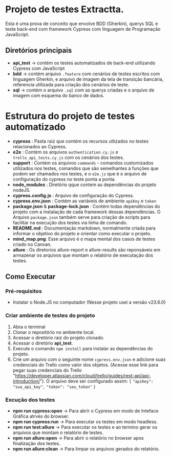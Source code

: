 # Projeto de testes Extractta.
Esta é uma prova de conceito que envolve BDD (Gherkin), querys SQL e teste back-end com framework Cypress com linguagem de Programação JavaScript.

## Diretórios principais 
- **api_test** -> contém os testes automatizados de back-end utilizando Cypress com JavaScript
- **bdd** -> contém arquivo `.feature` com cenários de testes escritos com linguagem Gherkin, e arquivo de imagem da tela de transição bancária, referencia utilizada para criação dos cenários de teste.
- **sql** -> contém o arquivo `.sql` com as querys criadas e o arquivo de imagem com esquema do banco de dados. 

# Estrutura do projeto de testes automatizado

- **cypress** : Pasta raiz que contém os recursos utlizados no testes relacionados ao Cypress.
- **e2e** : Contém os arquivos `authentication.cy.js` e `trello_api_tests.cy.js` com os cenários dos testes.
- **support** : Contém os arquivos `commands` - comandos customizados utilizados nos testes, comandos que são semelhantes á funções que podem ser chamados nos testes, e o `e2e.js` que é o arquivo de configuração do cypress no teste ponta a ponta.
- **node_modules** : Diretório qque contem as dependências do projeto nodeJS.
- **cypress.config.js** : Arquivo de configuração do Cypress.
- **cypress.env.json** : Contém as variáveis de ambiente `apiKey` e `token`
- **package.json** & **package-lock.json** : Contém todas dependências do projeto com a instalação de cada framework dessas dependências. O Arquivo `package.json` também serve para criação de scripts para facilitar na execução dos testes via linha de comando.
- **README.md** : Documentação markdown, normalmente criada para informar o objetivo do projeto e orientar como executar o projeto.
- **mind_map.png**: Esse arquivo é o mapa mental dos casos de testes criado no Canvan.
- **allure** : Os diretorios allure-report e allure-results são reponsáveis em armazenar os arquivos que montam o relatório de executação dos testes.

## Como Executar

### Pré-requisitos
 - Instalar o Node.JS no computador (Nesse projeto usei a versão v23.6.0)

 ### Criar ambiente de testes do projeto
  1. Abra o terminal
  2. Clonar o repositório no ambiente local.
  3. Acessar o diretório raiz do projeto clonado.
  4. Acessar o diretório **api_test**.
  5. Execute o comando `npm install` para instalar as dependências do projeto.
  6. Crie um arquivo com o seguinte nome `cypress.env.json` e adicione suas credenciais do Trello  como valor dos objetos. (Acesse esse link para pegar suas credenciais do Trello "https://developer.atlassian.com/cloud/trello/guides/rest-api/api-introduction/"). O arquivo deve ser configurado assim:
    `{`
        `"apiKey": "sua_api_key",`
        `"token": "seu_token"`
    `}`

### Excução dos testes
- **npm run cypress:open** -> Para abrir o Cypress em modo de Inteface Gráfica atrvés do browser.
- **npm run cypress:run** -> Para executar os testes em modo headless.
- **npm run test:allure** -> Para executar os testes e ao termino gerar os arquivos que montam o relatório de testes.
- **npm run allure:open** -> Para abrir o relatório no browser apos finalização dos testes.
- **npm run allure:clean** -> Para limpar os arquivos gerados do relatório.

